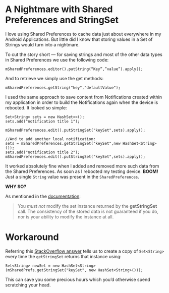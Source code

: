 # A Nightmare with Shared Preferences and StringSet

I love using Shared Preferences to cache data just about everywhere in my Android Applications. But little did I know that storing values in a Set of Strings would turn into a nightmare.

To cut the story short — for saving strings and most of the other data types in Shared Preferences we use the following code:

```
mSharedPreferences.editor().putString(“Key”,”value”).apply();
```

And to retrieve we simply use the get methods:

```
mSharedPreferences.getString("key","defaultValue");
```

I used the same approach to save content from Notifications created within my application in order to build the Notifications again when the device is rebooted. It looked so simple:

```
Set<String> sets = new HashSet<>();
sets.add("notification title 1");

mSharedPreferences.edit().putStringSet("keySet",sets).apply();

//And to add another local notification:
sets = mSharedPreferences.getStringSet("keySet",new HashSet<String>());
sets.add("notification title 2");
mSharedPreferences.edit().putStringSet("keySet",sets).apply();
```

It worked absolutely fine when I added and removed more such data from the Shared Preferences. As soon as I rebooted my testing device. **BOOM!** Just a single `String` value was present in the `SharedPreferences`.

**WHY SO?**

As mentioned in the [documentation](https://developer.android.com/reference/android/content/SharedPreferences#getStringSet(java.lang.String,%20java.util.Set%3Cjava.lang.String%3E)):

> You *must not* modify the set instance returned by the **getStringSet** call. The consistency of the stored data is not guaranteed if you do, nor is your ability to modify the instance at all.

# Workaround

Referring this [StackOverflow answer](https://stackoverflow.com/a/14034804/3849039) tells us to create a copy of `Set<String>` every time the `getStringSet` returns that instance using:

```
Set<String> newSet = new HashSet<String>(mSharedPrefs.getStringSet("keySet", new HashSet<String>()));
```

This can save you some precious hours which you’d otherwise spend scratching your head.
